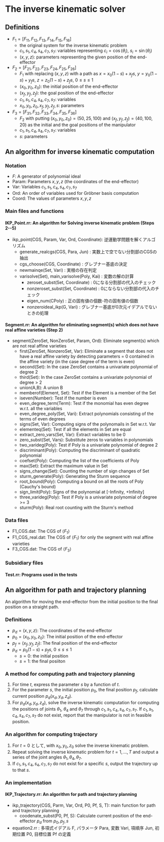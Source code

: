 # The inverse kinematic solver

## Definitions

- $F_1=[F_{11},F_{12},F_{13},F_{14},F_{15},F_{16}]$
    - the original system for the inverse kinematic problem
    - $c_1, s_1, c_4, s_4, c_7, s_7$: variables representing $c_i=\cos(\theta_i)$, $s_i=\sin(\theta_i)$
    - $(x,y,z)$: parameters representing the given position of the end-effector
- $F_2=[F_{21},F_{22},F_{23},F_{24},F_{25},F_{26}]$
    - $F_1$ with replacing $(x,y,z)$ with a path as $x=x_0(1-s)+x_fs$, $y=y_0(1-s)+y_fs$, $z=z_0(1-s)+z_fs$, $0\le s\le 1$
    - $(x_0,y_0,z_0)$: the initial position of the end-effector
    - $(x_f,y_f,z_f)$: the goal position of the end-effector
    - $c_1,s_1,c_4,s_4,c_7,s_7$: variables
    - $x_0,y_0,z_0,x_f,y_f,z_f,s$: parameters
- $F_3=[F_{31},F_{32},F_{33},F_{34},F_{35},F_{36}]$
    - $F_2$ with putting $(x_0,y_0,z_0)=(50,25,100)$ and 
    $(x_f,y_f,z_f)=(40,100,20)$ as the initial and the goal positions of the manipulator
    - $c_1,s_1,c_4,s_4,c_7,s_7$: variables
    - $s$: parameters

## An algorithm for inverse kinematic computation

### Notation

* $F$: A generator of polynomial ideal
* Param: Parameters $x,y,z$ (the coordinates of the end-effector)
* Var: Variables $c_1, s_1, c_4, s_4, c_7, s_7$
* Ord: An order of variables used for Gröbner basis computation
* Coord: The values of parameters $x,y,z$

### Main files and functions

#### IKP_Point.rr: An algorithm for Solving inverse kinematic problem (Steps 2--5)

* ikp_point(CGS, Param, Var, Ord, Coordinate): 逆運動学問題を解くアルゴリズム
    * generate_realcgs(CGS, Para, Jun) : 実数上で空でない分割部のCGSの抽出
    * cgs_choose(CGS, Coordinate) : グレブナー基底の決定
    * newmainqe(Set, Vari) : 実根の存在判定
    * varisolve(Set), main_varisolve(Poly, Kai) : 変数の解の計算
        * zeroset_subst(Set, Coordinate) : 0になる分割部の代入のチェック
        * nonzeroset_subst(Set, Coordinate) : 0にならない分割部の代入のチェック
        * eigen_num(CPoly) : 正の固有値の個数-符の固有値の個数
        * nonzeroideal_ikp(G, Vari) : グレブナー基底が0次元イデアルでないときの処理

#### Segment.rr: An algorithm for eliminating segment(s) which does not have real affine varieties (Step 2)

* segment(ZeroSet, NonZeroSet, Param, Ord): Eliminate segment(s) which are not real affine varieties
    * first(ZeroSet, NonzeroSet, Var): Eliminate a segment that does not have a real affine variety by detecting parameters = 0 contained in the affine variety (in the case degree of the term is even)
    * second(Set): In the case ZeroSet contains a univariate polynomial of degree 2
    * third(Set): In the case ZeroSet contains a univariate polynomial of degree > 2
    * union(A,B): A union B
    * memberof(Element, Set): Test if the Element is a member of the Set
    * iseven(Number): Test if the number is even
    * even_degree_term(Term): Test if the monomial has even degree w.r.t. all the variables
    * even_degree_poly(Set, Vari): Extract polynomials consisting of the terms of even degrees
    * signs(Set, Var): Computing signs of the polynomails in Set w.r.t. Var
    * elementeq(Set): Test if all the elements in Set are equal
    * extract_zero_vars(Set, Var): Extract variables to be 0
    * zero_subst(Set, Vars): Substitute zeros to variables in polynomials
    * two_varideg(Poly): Test if Poly is a univariate polynomial of degree 2
    * discriminant(Poly): Computing the discriminant of quadratic polynomial
    * coefset(Poly): Computing the list of the coefficients of Poly
    * max(Set): Extract the maximum value in Set
    * signs_change(Set): Counting the number of sign changes of Set
    * sturm_generate(Poly): Generating the Sturm sequence
    * root_bound(Poly): Computing a bound on all the roots of Poly (Cauchy's bound)
    * sign_limit(Poly): Signs of the polynomial at [-Infinity, +Infinity]
    * three_varideg(Poly): Test if Poly is a univariate polynomial of degree >= 3
    * sturm(Poly): Real root counting with the Sturm's method

### Data files

* F1_CGS.dat: The CGS of $\langle F_1\rangle$
* F1_CGS_real.dat: The CGS of $\langle F_1\rangle$ for only the segment with real affine varieties
* F3_CGS.dat: The CGS of $\langle F_3\rangle$

### Subsidiary files

#### Test.rr: Programs used in the tests

## An algorithm for path and trajectory planning

An algorithm for moving the end-effector from the initial position to the final position on a straight path.

### Definitions

* $p_d = (x, y, z)$: The coordinates of the end-effector
* $p_0 = (x_0, y_0, z_0)$: The initial position of the end-effector
* $p_f = (x_f, y_f, z_f)$: The final position of the end-effector
* $p_d = p_0(1-s) + p_f s$, $0 \le s \le 1$
    * $s=0$: the initial position 
    * $s=1$: the final posiiton

### A method for computing path and trajectory planning

1. For time $t$, express the parameter $s$ by a function of 
$t$.
1. For the parameter $s$, the initial position $p_0$, 
the final position $p_f$, calculate current position 
$p_d(x_d,y_d,z_d)$.
1. For $p_d(x_d,y_d,z_d)$, solve the inverse kinematic computation for computing the positions of joints 
$\theta_1$, $\theta_4$ and $\theta_7$ through
$c_1,s_1,c_4,s_4,c_7,s_7$.
If $c_1,s_1,c_4,s_4,c_7,s_7$ do not exist, report that 
the manipulator is not in feasible position.

### An algorithm for computing trajectory

1. For $t=0$ として, with $x_0,y_0,z_0$ solve the inverse kinematic problem.
1. Repeat solving the inverse kinematic problem for $t=1,\dots,T$ and output a series of the joint angles $\theta_1,\theta_4,\theta_7$.
1. If $c_1,s_1,c_4,s_4,c_7,s_7$ do not exist for a specific $s$, output the trajectory up to that $s$.

### An implementation

#### IKP_Trajectory.rr: An algorithm for path and trajectory planning
* ikp_trajectory(CGS, Parm, Var, Ord, P0, Pf, S, T): main function for path and trajectory planning 
  * coodenate_subst(P0, Pf, S): Calculate current position of the end-effector $p_d$ from $p_0,p_f,s$ 
* equation2.rr : 多項式イデアル F, パラメータ Para, 変数 Vari, 項順序 Jun, 初期位置 P0, 目標位置 Pf の定義

